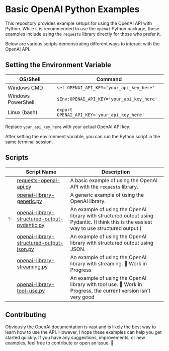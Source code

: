 # Basic OpenAI Python Examples

This repository provides example setups for using the OpenAI API with Python. While it is recommended to use the `openai` Python package, these examples include using the `requests` library directly for those who prefer it.

Below are various scripts demonstrating different ways to interact with the OpenAI API.

## Setting the Environment Variable

| OS/Shell | Command |
| --- | --- |
| Windows CMD | `set OPENAI_API_KEY='your_api_key_here'` |
| Windows PowerShell | `$Env:OPENAI_API_KEY='your_api_key_here'` |
| Linux (bash) | `export OPENAI_API_KEY='your_api_key_here'` |

Replace `your_api_key_here` with your actual OpenAI API key.

After setting the environment variable, you can run the Python script in the same terminal session.

## Scripts

|| Script Name | Description |
|-| --- | --- |
|| [requests-openai-api.py](https://github.com/EatMoreChicken/openai-basic-python-example/blob/main/requests-openai-api.py) | A basic example of using the OpenAI API with the `requests` library. |
|| [openai-library-generic.py](https://github.com/EatMoreChicken/openai-basic-python-example/blob/main/openai-library-generic.py) | A generic example of using the OpenAI library. |
|✨| [openai-library-structured-output-pydantic.py](https://github.com/EatMoreChicken/openai-basic-python-example/blob/main/openai-library-structured-output-pydantic.py) | An example of using the OpenAI library with structured output using Pydantic. (I think this is the easiest way to use structured output.) |
|| [openai-library-structured-output-json.py](https://github.com/EatMoreChicken/openai-basic-python-example/blob/main/openai-library-structured-output-json.py) | An example of using the OpenAI library with structured output using JSON. |
|| [openai-library-streaming.py](https://github.com/EatMoreChicken/openai-basic-python-example/blob/main/openai-library-streaming.py) | An example of using the OpenAI library with streaming. 🔰 Work in Progress|
|| [openai-library-tool-use.py](https://github.com/EatMoreChicken/openai-basic-python-example/blob/main/openai-library-tool-use.py) | An example of using the OpenAI library with tool use. 🔰 Work in Progress, the current version isn't very good |

## Contributing

Obviously the OpenAI documentation is vast and is likely the best way to learn how to use the API. However, I hope these examples can help you get started quickly. If you have any suggestions, improvements, or new examples, feel free to contribute or open an issue. 🙂